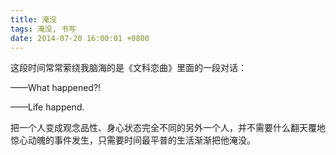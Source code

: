 ```yaml
---
title: 淹没
tags: 淹没, 书写
date: 2014-07-20 16:00:01 +0800
---
```



这段时间常常萦绕我脑海的是《文科恋曲》里面的一段对话：

——What happened?!

——Life happend.

把一个人变成观念品性、身心状态完全不同的另外一个人，并不需要什么翻天覆地惊心动魄的事件发生，只需要时间最平普的生活渐渐把他淹没。

